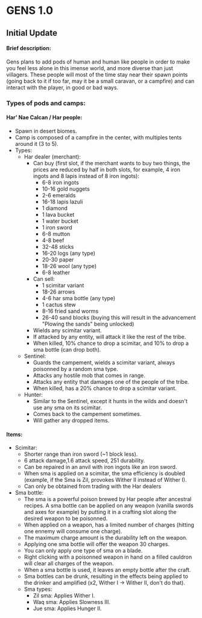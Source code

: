 # GENS 1.0

## Initial Update

#### Brief description:

Gens plans to add pods of human and human like people in order to make you feel less alone in this imense world, and more diverse than just villagers. These people will most of the time stay near their spawn points (going back to it if too far, may it be a small caravan, or a campfire) and can interact with the player, in good or bad ways.

### Types of pods and camps:

#### Har' Nae Calcan / Har people:

- Spawn in desert biomes.
- Camp is composed of a campfire in the center, with multiples tents around it (3 to 5).
- Types:
  - Har dealer (merchant):
    - Can buy (first slot, if the merchant wants to buy two things, the prices are reduced by half in both slots, for example, 4 iron ingots and 8 lapis instead of 8 iron ingots):
      - 6-8 iron ingots
      - 10-16 gold nuggets
      - 2-6 emeralds
      - 16-18 lapis lazuli
      - 1 diamond
      - 1 lava bucket
      - 1 water bucket
      - 1 iron sword
      - 6-8 mutton
      - 4-8 beef
      - 32-48 sticks
      - 16-20 logs (any type)
      - 20-30 paper
      - 18-26 wool (any type)
      - 6-8 leather
    - Can sell:
      - 1 scimitar variant
      - 18-26 arrows
      - 4-6 har sma bottle (any type)
      - 1 cactus stew
      - 8-16 fried sand worms
      - 26-40 sand blocks (buying this will result in the advancement "Plowing the sands" being unlocked)
    - Wields any scimitar variant. 
    - If attacked by any entity, will attack it like the rest of the tribe.
    - When killed, 10% chance to drop a scimitar, and 10% to drop a sma bottle (can drop both).
  - Sentinel:
    - Guards the campement, wields a scimitar variant, always poisonned by a random sma type.
    - Attacks any hostile mob that comes in range.
    - Attacks any entity that damages one of the people of the tribe.
    - When killed, has a 20% chance to drop a scimitar variant.
  - Hunter:
    - Similar to the Sentinel, except it hunts in the wilds and doesn't use any sma on its scimitar.
    - Comes back to the campement sometimes.
    - Will gather any dropped items.



#### Items:

- Scimitar: 
  - Shorter range than iron sword (~1 block less).
  - 6 attack damage,1.6 attack speed, 251 durability.
  - Can be repaired in an anvil with iron ingots like an iron sword.
  - When sma is applied on a scimitar, the sma efficiency is doubled (example, if the Sma is Zil, provokes Wither II instead of Wither I).
  - Can only be obtained from trading with the Har dealers
- Sma bottle:
  - The sma is a powerful poison brewed by Har people after ancestral recipes. A sma bottle can be applied on any weapon (vanilla swords and axes for example) by putting it in a crafting slot along the desired weapon to be poisonned.
  - When applied on a weapon, has a limited number of charges (hitting one ennemy will consume one charge).
  - The maximum charge amount is the durability left on the weapon.
  - Applying one sma bottle will offer the weapon 30 charges.
  - You can only apply one type of sma on a blade.
  - Right clicking with a poisonned weapon in hand on a filled cauldron will clear all charges of the weapon.
  - When a sma bottle is used, it leaves an empty bottle after the craft.
  - Sma bottles can be drunk, resulting in the effects being applied to the drinker and amplified (x2, Wither I -> Wither II, don't do that).
  - Sma types:
    - Zil sma: Applies Wither I.
    - Waq sma: Applies Slowness III.
    - Jue sma: Applies Hunger II.